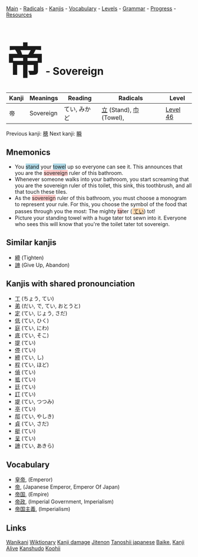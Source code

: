 <style> bigfont {font-size: 100px}</style>
[Main](../README.md) -
[Radicals](../radicals.md) -
[Kanjis](../kanjis.md) -
[Vocabulary](../vocabulary.md) -
[Levels](../levels.md) -
[Grammar](../grammar.md) - 
[Progress](../progress.md) -
[Resources](../resources.md)
# <bigfont> 帝</bigfont> - Sovereign 

| Kanji | Meanings | Reading | Radicals | Level |
| --- | --- | --- | --- | --- |
| 帝 | Sovereign | てい, みかど | [立](../radicals/立.md) (Stand), [巾](../radicals/巾.md) (Towel),  | [Level 46](../levels/wk_level46.md) |

Previous kanji: [穂](穂.md) Next kanji: [瞬](瞬.md) 

## Mnemonics
 * You <span style="background-color:#ADD8E6"> stand</span> your <span style="background-color:#ADD8E6"> towel</span> up so everyone can see it. This announces that you are the <span style="background-color:#ffcccb"> sovereign</span> ruler of this bathroom.
* Whenever someone walks into your bathroom, you start screaming that you are the sovereign ruler of this toilet, this sink, this toothbrush, and all that touch these tiles.
* As the <span style="background-color:#ffcccb"> sovereign</span> ruler of this bathroom, you must choose a monogram to represent your rule. For this, you choose the symbol of the food that passes through you the most: The mighty <span style="background-color:#ffcccb"> ta</span>ter (<span style="background-color:#fed8b1"> [てい](https://jisho.org/search/てい)</span>) tot!
* Picture your standing towel with a huge tater tot sewn into it. Everyone who sees this will know that you're the toilet tater tot sovereign.


## Similar kanjis
 * [締](締.md) (Tighten)
* [諦](諦.md) (Give Up, Abandon)



## Kanjis with shared pronounciation
 * [丁](丁.md) (ちょう, てい)
* [弟](弟.md) (だい, で, てい, おとうと)
* [定](定.md) (てい, じょう, さだ)
* [低](低.md) (てい, ひく)
* [庭](庭.md) (てい, にわ)
* [底](底.md) (てい, そこ)
* [提](提.md) (てい)
* [停](停.md) (てい)
* [締](締.md) (てい, し)
* [程](程.md) (てい, ほど)
* [偵](偵.md) (てい)
* [抵](抵.md) (てい)
* [廷](廷.md) (てい)
* [訂](訂.md) (てい)
* [堤](堤.md) (てい, つつみ)
* [亭](亭.md) (てい)
* [邸](邸.md) (てい, やしき)
* [貞](貞.md) (てい, さだ)
* [艇](艇.md) (てい)
* [呈](呈.md) (てい)
* [諦](諦.md) (てい, あきら)



## Vocabulary
 * [皇帝](../vocabulary/帝.md), (Emperor)
* [帝](../vocabulary/帝.md), (Japanese Emperor, Emperor Of Japan)
* [帝国](../vocabulary/帝.md), (Empire)
* [帝政](../vocabulary/帝.md), (Imperial Government, Imperialism)
* [帝国主義](../vocabulary/帝.md), (Imperialism)




## Links 


[Wanikani](https://www.wanikani.com/kanji/帝)
[Wiktionary](https://en.wiktionary.org/wiki/帝)
[Kanji damage](http://www.kanjidamage.com/kanji/search?utf8=✓&q=帝)
[Jitenon](https://jitenon.com/kanji/帝)
[Tanoshii japanese](https://www.tanoshiijapanese.com/dictionary/kanji.cfm?k=帝)
[Baike](https://baike.baidu.com/item/帝),
[Kanji Alive](https://app.kanjialive.com/帝)
[Kanshudo](https://www.kanshudo.com/searchmn?q=帝)
[Koohii](https://kanji.koohii.com/study/kanji/帝)
